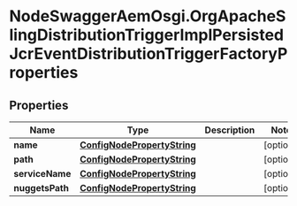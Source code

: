 # NodeSwaggerAemOsgi.OrgApacheSlingDistributionTriggerImplPersistedJcrEventDistributionTriggerFactoryProperties

## Properties

Name | Type | Description | Notes
------------ | ------------- | ------------- | -------------
**name** | [**ConfigNodePropertyString**](ConfigNodePropertyString.md) |  | [optional] 
**path** | [**ConfigNodePropertyString**](ConfigNodePropertyString.md) |  | [optional] 
**serviceName** | [**ConfigNodePropertyString**](ConfigNodePropertyString.md) |  | [optional] 
**nuggetsPath** | [**ConfigNodePropertyString**](ConfigNodePropertyString.md) |  | [optional] 



